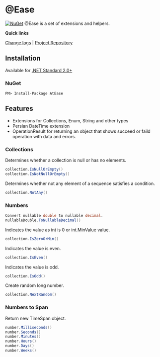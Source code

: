 [projectUri]: https://github.com/ateaseproject/atease
[projectGit]: https://github.com/ateaseproject/atease.git
[changeLog]: ./CHANGELOG.md

# @Ease
[![NuGet](https://img.shields.io/nuget/v/AtEase.svg)](https://www.nuget.org/packages/AtEase)
	@Ease is a set of extensions and helpers.

**Quick links**

[Change logs][changeLog] | [Project Repository][projectUri]


## Installation
Available for [.NET Standard 2.0+](https://docs.microsoft.com/en-gb/dotnet/standard/net-standard)

### NuGet
```
PM> Install-Package AtEase
```
## Features
 - Extensions for Collections, Enum, String and other types
 - Persian DateTime extension
 - OperationResult for returning an object that shows succeed or faild operation with data and errors.

### Collections

Determines whether a collection is null or has no elements.
```C#
collection.IsNullOrEmpty()
collection.IsNotNullOrEmpty()
```
Determines whether not any element of a sequence satisfies a condition.
```C#
collection.NotAny()
```
### Numbers
```C#
Convert nullable double to nullable decimal.
nullableDouble.ToNullableDecimal()
```
Indicates the value as int  is 0 or int.MinValue value.
```C#
collection.IsZeroOrMin()
```
Indicates the value is even.
```C#
collection.IsEven()
```
 Indicates the value is odd.
```C#
collection.IsOdd()
```
Create random long number.
```C#
collection.NextRandom()
```
### Numbers to Span
Return new TimeSpan object.
```C#
number.Milliseconds()
number.Seconds()
number.Minutes()
number.Hours()
number.Days()
number.Weeks()
```


